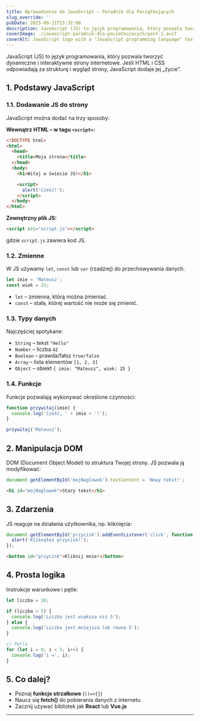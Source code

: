 ```yaml
---
title: Wprowadzenie do JavaScript – Poradnik dla Początkujących
slug_override: ''
pubDate: 2025-09-11T15:32:00
description: JavaScript (JS) to język programowania, który pozwala tworzyć dynamiczne i interaktywne strony internetowe.
coverImage: ./javascript-poradnik-dla-poczatkujacych/post-1.avif
coverAlt: JavaScript logo with a "JavaScript programming language" text
---
```

JavaScript (JS) to język programowania, który pozwala tworzyć dynamiczne i interaktywne strony internetowe. Jeśli HTML i CSS odpowiadają za strukturę i wygląd strony, JavaScript dodaje jej „życie”.

## 1. Podstawy JavaScript

### 1.1. Dodawanie JS do strony

JavaScript można dodać na trzy sposoby:

**Wewnątrz HTML – w tagu&#32;`<script>`:**

```html
<!DOCTYPE html>
<html>
  <head>
    <title>Moja strona</title>
  </head>
  <body>
    <h1>Witaj w świecie JS!</h1>

    <script>
      alert('Cześć!');
    </script>
  </body>
</html>
```

**Zewnętrzny plik JS:**

```html
<script src="script.js"></script>
```

gdzie `script.js` zawiera kod JS.

### 1.2. Zmienne

W JS używamy `let`, `const` lub `var` (rzadziej) do przechowywania danych.

```javascript
let imie = 'Mateusz';
const wiek = 25;
```

- `let` – zmienna, którą można zmieniać.
- `const` – stała, której wartość nie może się zmienić.

### 1.3. Typy danych

Najczęściej spotykane:

- `String` – tekst `"Hello"`
- `Number` – liczba `42`
- `Boolean` – prawda/fałsz `true/false`
- `Array` – lista elementów `[1, 2, 3]`
- `Object` – obiekt `{ imie: "Mateusz", wiek: 25 }`

### 1.4. Funkcje

Funkcje pozwalają wykonywać określone czynności:

```javascript
function przywitaj(imie) {
  console.log('Cześć, ' + imie + '!');
}

przywitaj('Mateusz');
```

## 2. Manipulacja DOM

DOM (Document Object Model) to struktura Twojej strony. JS pozwala ją modyfikować:

```javascript
document.getElementById('mojNaglowek').textContent = 'Nowy tekst!';
```

```html
<h1 id="mojNaglowek">Stary tekst</h1>
```

## 3. Zdarzenia

JS reaguje na działania użytkownika, np. kliknięcia:

```javascript
document.getElementById('przycisk').addEventListener('click', function () {
  alert('Kliknąłeś przycisk!');
});
```

```html
<button id="przycisk">Kliknij mnie!</button>
```

## 4. Prosta logika

Instrukcje warunkowe i pętle:

```javascript
let liczba = 10;

if (liczba > 5) {
  console.log('Liczba jest większa niż 5');
} else {
  console.log('Liczba jest mniejsza lub równa 5');
}

// Pętla
for (let i = 0; i < 5; i++) {
  console.log('i =', i);
}
```

## 5. Co dalej?

- Poznaj **funkcje strzałkowe** (`()=>{}`)
- Naucz się **fetch()** do pobierania danych z internetu
- Zacznij używać bibliotek jak **React** lub **Vue.js**

---
